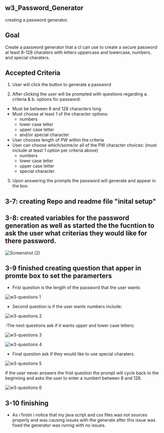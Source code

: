 ## w3_Password_Generator
creating a password generator.

## Goal

Create a password generator that a cl can use to create a secure password at least 8-128 charaters with letters uppercase and lowercase, numbers, and special charaters.

## Accepted Criteria 

1. User will click the button to generate a password

2. After clicking the user will be prompted with questions 
regarding a. criteria & b. options for password:
- Must be between 8 and 128 characters long
- Must choose at least 1 of the character options:
  - numbers 
  - lower case letter 
  - upper case letter 
  - and/or special character
- User chooses length of PW within the criteria
- User can choose which/some/or all of the PW character choices:
    (must include at least 1 option per criteria above)
  - numbers 
  - lower case letter 
  - upper case letter 
  - special character

3. Upon answering the prompts the password will generate and appear in the box. 


## 3-7: creating Repo and readme file "inital setup"

## 3-8: created variables for the password generation as well as started the the fucntion to ask the user what criterias they would like for there password.

![Screenshot (2)](https://user-images.githubusercontent.com/98569275/158006291-e2ea6bad-e7ac-4c1b-99b0-98fb8b07482e.png)

## 3-9 finished creating question that apper in promte box to set the paramerters 

- Frist question is the length of the password that the user wants:

![w3-questions 1](https://user-images.githubusercontent.com/98569275/158006621-a83d15dc-2511-45e3-b3c2-65f19fcc00f1.png)

- Second question is if the user wants numbers include: 

![w3-questions 2](https://user-images.githubusercontent.com/98569275/158006702-8cbbdabe-55d3-4897-bcf6-3c32d3733867.png)

-The next questions ask if it wants upper and lower case letters:

![w3-questions 3](https://user-images.githubusercontent.com/98569275/158006917-da4cbb66-9fc4-4a3c-9e74-049151be54f6.png)

![w3-questions 4](https://user-images.githubusercontent.com/98569275/158006932-18530cca-29c5-4f14-a813-bb38e3379050.png)

- Final question ask if they would like to use special charaters.

![w3-questions 5](https://user-images.githubusercontent.com/98569275/158006962-711375e0-a63e-4469-b824-92ad35b3c1bd.png)

If the user never answers the frist question the prompt will cycle back to the beginning and asks the user to enter a numbert between 8 and 128.

![w3-questions 6](https://user-images.githubusercontent.com/98569275/158007008-c34ac0a9-64ce-44c6-8a04-fc5ce0b18bb2.png)

## 3-10 finishing 

- As i finish i notice that my java script and css files was not sources properly and was causing issues with the generate after this issue was fixed the generator was runnig with no issues.
